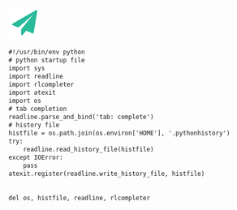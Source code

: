 <!--
author: yanliang.zhao
head: http://blog.itttl.com/logo_miao.png
date: 2016-04-19
title: Python tab 自动补齐
tags: python,tab
category: Python
status: publist
summary: Python tab 自动补齐 
-->

![gitblog-logo](./img/logo_64x64.png)


```
#!/usr/bin/env python
# python startup file
import sys
import readline
import rlcompleter
import atexit
import os
# tab completion
readline.parse_and_bind('tab: complete')
# history file
histfile = os.path.join(os.environ['HOME'], '.pythonhistory')
try:
    readline.read_history_file(histfile)
except IOError:
    pass
atexit.register(readline.write_history_file, histfile)


del os, histfile, readline, rlcompleter
```
